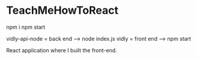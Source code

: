 # TeachMeHowToReact

npm i
npm start

vidly-api-node = back end --> node index.js
vidly = front end --> npm start

React application where I built the front-end.
